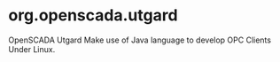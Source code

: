 # org.openscada.utgard
OpenSCADA Utgard
Make use of Java language to develop OPC Clients Under Linux.
